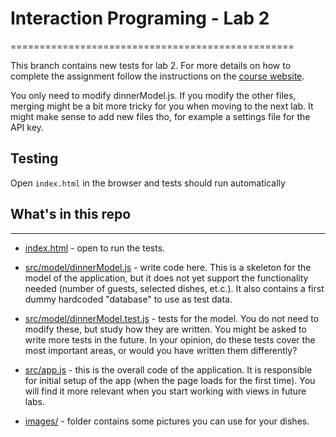 # Interaction Programing - Lab 2
=================================================

This branch contains new tests for lab 2. For more details on how to complete the assignment follow the instructions on the [course website](https://www.kth.se/social/course/DH2642).

You only need to modify dinnerModel.js. If you modify the other files, merging might be a bit more tricky for you when moving to the next lab.
It might make sense to add new files tho, for example a settings file for the API key.

## Testing

Open `index.html` in the browser and tests should run automatically

## What's in this repo
-----

* [index.html](/index.html) - open to run the tests. 
* [src/model/dinnerModel.js](/src/model/dinnerModel.js) - write code here. This is a skeleton for the model of the application, but it does not yet support the functionality needed (number of guests, selected dishes, et.c.). It also contains a first dummy hardcoded "database" to use as test data.
* [src/model/dinnerModel.test.js](/src/model/dinnerModel.test.js) - tests for the model. You do not need to modify these, but study how they are written. You might be asked to write more tests in the future. In your opinion, do these tests cover the most important areas, or would you have written them differently? 

* [src/app.js](/src/app.js) - this is the overall code of the application. It is responsible for initial setup of the app (when the page loads for the first time). You will find it more relevant when you start working with views in future labs.
* [images/](/images) - folder contains some pictures you can use for your dishes.



